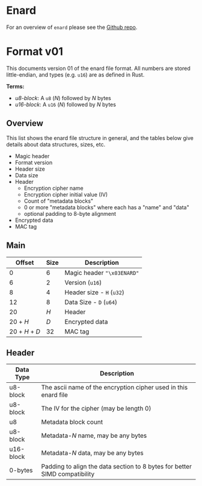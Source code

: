 # Enard
For an overview of `enard` please see the [Github repo](https://github.com/bindernews/enard).

# Format v01
This documents version 01 of the enard file format. 
All numbers are stored little-endian, and types (e.g. `u16`) are as defined in Rust. 

**Terms:**
- *u8-block*: A `u8` (*N*) followed by *N* bytes
- *u16-block*: A `u16` (*N*) followed by *N* bytes

## Overview
This list shows the enard file structure in general, and the tables below
give details about data structures, sizes, etc.

- Magic header
- Format version
- Header size
- Data size
- Header
  - Encryption cipher name
  - Encryption cipher initial value (IV)
  - Count of "metadata blocks"
  - 0 or more "metadata blocks" where each has a "name" and "data"
  - optional padding to 8-byte alignment
- Encrypted data
- MAC tag

## Main
| Offset | Size | Description |
|--------|------|-------------|
| 0      | 6    | Magic header `"\x03ENARD"` |
| 6      | 2    | Version (`u16`) |
| 8      | 4    | Header size - `H` (`u32`) |
| 12     | 8    | Data Size - `D` (`u64`) |
| 20     | *H*  | Header |
| 20 + *H*       | *D* | Encrypted data |
| 20 + *H* + *D* | 32  | MAC tag |

## Header
| Data Type | Description |
|-----------|-------------|
| u8-block  | The ascii name of the encryption cipher used in this enard file |
| u8-block  | The IV for the cipher (may be length 0) |
| u8        | Metadata block count |
| u8-block  | Metadata-*N* name, may be any bytes |
| u16-block | Metadata-*N* data, may be any bytes |
| 0-bytes   | Padding to align the data section to 8 bytes for better SIMD compatibility |

